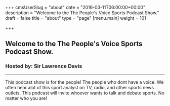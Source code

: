 +++
cmsUserSlug = "about"
date = "2016-03-11T06:00:00+00:00"
description = "Welcome to the The People's Voice Sports Podcast Show."
draft = false
title = "about"
type = "page"
[menu.main]
weight = 101

+++
## Welcome to the The People's Voice Sports Podcast Show.   

### Hosted by: Sir Lawrence Davis   

---

This podcast show is for the people! The people who dont have a voice. We often hear alot of this sport analyst on TV, radio, and other sports news outlets. This podcast will invite whoever wants to talk and debate sports. No matter who you are!